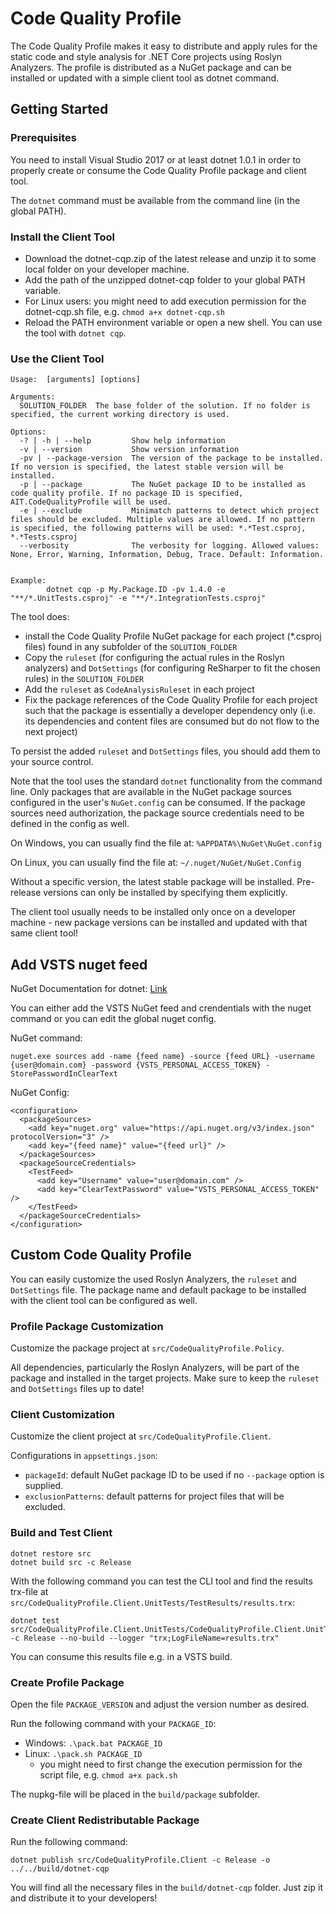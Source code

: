 # Code Quality Profile

The Code Quality Profile makes it easy to distribute and apply rules for the static code and style analysis for .NET Core projects using Roslyn Analyzers. The profile is distributed as a NuGet package and can be installed or updated with a simple client tool as dotnet command.

## Getting Started

### Prerequisites

You need to install Visual Studio 2017 or at least dotnet 1.0.1 in order to properly create or consume the Code Quality Profile package and client tool.

The `dotnet` command must be available from the command line (in the global PATH).

### Install the Client Tool

- Download the dotnet-cqp.zip of the latest release and unzip it to some local folder on your developer machine.
- Add the path of the unzipped dotnet-cqp folder to your global PATH variable.
- For Linux users: you might need to add execution permission for the dotnet-cqp.sh file, e.g. `chmod a+x dotnet-cqp.sh`
- Reload the PATH environment variable or open a new shell. You can use the tool with `dotnet cqp`.

### Use the Client Tool

```
Usage:  [arguments] [options]

Arguments:
  SOLUTION_FOLDER  The base folder of the solution. If no folder is specified, the current working directory is used.

Options:
  -? | -h | --help         Show help information
  -v | --version           Show version information
  -pv | --package-version  The version of the package to be installed. If no version is specified, the latest stable version will be installed.
  -p | --package           The NuGet package ID to be installed as code quality profile. If no package ID is specified, AIT.CodeQualityProfile will be used.
  -e | --exclude           Minimatch patterns to detect which project files should be excluded. Multiple values are allowed. If no pattern is specified, the following patterns will be used: *.*Test.csproj, *.*Tests.csproj
  --verbosity              The verbosity for logging. Allowed values: None, Error, Warning, Information, Debug, Trace. Default: Information.


Example:
        dotnet cqp -p My.Package.ID -pv 1.4.0 -e "**/*.UnitTests.csproj" -e "**/*.IntegrationTests.csproj"
```

The tool does:

- install the Code Quality Profile NuGet package for each project (*.csproj files) found in any subfolder of the `SOLUTION_FOLDER`
- Copy the `ruleset` (for configuring the actual rules in the Roslyn analyzers) and `DotSettings` (for configuring ReSharper to fit the chosen rules) in the `SOLUTION_FOLDER`
- Add the `ruleset` as `CodeAnalysisRuleset` in each project
- Fix the package references of the Code Quality Profile for each project such that the package is essentially a developer dependency only (i.e. its dependencies and content files are consumed but do not flow to the next project)

To persist the added `ruleset` and `DotSettings` files, you should add them to your source control.

Note that the tool uses the standard `dotnet` functionality from the command line. Only packages that are available in the NuGet package sources configured in the user's `NuGet.config` can be consumed. If the package sources need authorization, the package source credentials need to be defined in the config as well.

On Windows, you can usually find the file at: `%APPDATA%\NuGet\NuGet.config`

On Linux, you can usually find the file at: `~/.nuget/NuGet/NuGet.Config`

Without a specific version, the latest stable package will be installed. Pre-release versions can only be installed by specifying them explicitly.

The client tool usually needs to be installed only once on a developer machine - new package versions can be installed and updated with that same client tool!

## Add VSTS nuget feed

NuGet Documentation for dotnet: [Link](https://www.visualstudio.com/en-us/docs/package/nuget/dotnet-exe)

You can either add the VSTS NuGet feed and crendentials with the nuget command or you can edit the global nuget config.

NuGet command:
```
nuget.exe sources add -name {feed name} -source {feed URL} -username {user@domain.com} -password {VSTS_PERSONAL_ACCESS_TOKEN} -StorePasswordInClearText
```
NuGet Config:
```
<configuration>
  <packageSources>
    <add key="nuget.org" value="https://api.nuget.org/v3/index.json" protocolVersion="3" />
    <add key="{feed name}" value="{feed url}" />
  </packageSources>
  <packageSourceCredentials>
    <TestFeed>
      <add key="Username" value="user@domain.com" />
      <add key="ClearTextPassword" value="VSTS_PERSONAL_ACCESS_TOKEN" />
    </TestFeed>
  </packageSourceCredentials>
</configuration>
```

## Custom Code Quality Profile

You can easily customize the used Roslyn Analyzers, the `ruleset` and `DotSettings` file. The package name and default package to be installed with the client tool can be configured as well.

### Profile Package Customization

Customize the package project at `src/CodeQualityProfile.Policy`.

All dependencies, particularly the Roslyn Analyzers, will be part of the package and installed in the target projects. Make sure to keep the `ruleset` and `DotSettings` files up to date!

### Client Customization

Customize the client project at `src/CodeQualityProfile.Client`.

Configurations in `appsettings.json`:

- `packageId`: default NuGet package ID to be used if no `--package` option is supplied.
- `exclusionPatterns`: default patterns for project files that will be excluded.

### Build and Test Client

```
dotnet restore src
dotnet build src -c Release
```

With the following command you can test the CLI tool and find the results trx-file at `src/CodeQualityProfile.Client.UnitTests/TestResults/results.trx`:

```
dotnet test src/CodeQualityProfile.Client.UnitTests/CodeQualityProfile.Client.UnitTests.csproj -c Release --no-build --logger "trx;LogFileName=results.trx"
```

You can consume this results file e.g. in a VSTS build.

### Create Profile Package

Open the file `PACKAGE_VERSION` and adjust the version number as desired.

Run the following command with your `PACKAGE_ID`:

- Windows: `.\pack.bat PACKAGE_ID`
- Linux: `.\pack.sh PACKAGE_ID`
    - you might need to first change the execution permission for the script file, e.g. `chmod a+x pack.sh`

The nupkg-file will be placed in the `build/package` subfolder.

### Create Client Redistributable Package

Run the following command:

```
dotnet publish src/CodeQualityProfile.Client -c Release -o ../../build/dotnet-cqp
```

You will find all the necessary files in the `build/dotnet-cqp` folder. Just zip it and distribute it to your developers!